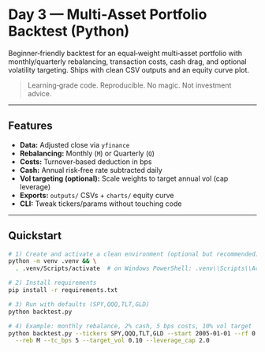 # Day 3 — Multi‑Asset Portfolio Backtest (Python)

Beginner‑friendly backtest for an equal‑weight multi‑asset portfolio with monthly/quarterly rebalancing, transaction costs, cash drag, and optional volatility targeting. Ships with clean CSV outputs and an equity curve plot.

> Learning‑grade code. Reproducible. No magic. Not investment advice.

---

## Features
- **Data:** Adjusted close via `yfinance`
- **Rebalancing:** Monthly (`M`) or Quarterly (`Q`)
- **Costs:** Turnover‑based deduction in bps
- **Cash:** Annual risk‑free rate subtracted daily
- **Vol targeting (optional):** Scale weights to target annual vol (cap leverage)
- **Exports:** `outputs/` CSVs + `charts/` equity curve
- **CLI:** Tweak tickers/params without touching code

---

## Quickstart
```bash
# 1) Create and activate a clean environment (optional but recommended)
python -m venv .venv && \
  . .venv/Scripts/activate  # on Windows PowerShell: .venv\\Scripts\\Activate.ps1

# 2) Install requirements
pip install -r requirements.txt

# 3) Run with defaults (SPY,QQQ,TLT,GLD)
python backtest.py

# 4) Example: monthly rebalance, 2% cash, 5 bps costs, 10% vol target
python backtest.py --tickers SPY,QQQ,TLT,GLD --start 2005-01-01 --rf 0.02 \
  --reb M --tc_bps 5 --target_vol 0.10 --leverage_cap 2.0